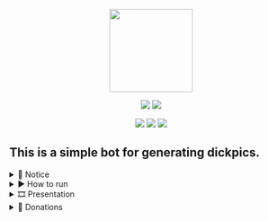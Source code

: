 <p align="center">
    <img src="https://raw.githubusercontent.com/cum-foundations/tdpdne-telegram-bot/master/res/logo.png"
        height="148">
</p>

<p align="center">
    <a alt=".NET build">
        <img src="https://github.com/cum-foundations/tdpdne-telegram-bot/actions/workflows/dotnet-build.yml/badge.svg" /></a>
    <a alt="Docker image build">
        <img src="https://github.com/cum-foundations/tdpdne-telegram-bot/actions/workflows/docker-image-build.yml/badge.svg" /></a>
</p>

<p align="center">
    <a alt="Hits">
        <img src="https://visitor-badge.imlete.cn/?id=github.cum-foundations.tdpdne-telegram-bot&color=55aef0" /></a>
    <a alt="Downloads">
        <img src="https://img.shields.io/github/downloads/cum-foundations/tdpdne-telegram-bot/total?color=blue&label=Downloads" /></a>
    <a alt="Latest Release">
        <img src="https://img.shields.io/github/release/cum-foundations/tdpdne-telegram-bot.svg?style=flat&color=gray&label=Release" /></a>
</p>

## This is a simple bot for generating dickpics.
</p>

<details>
<summary> 🔔 Notice</summary>

<br>

- Currently, the bot uses **polling** to receive updates from Telegram.  
- Due to the inability to have *good hardware* and as a result of generating new dickpics, [this](https://api.thisdickpicdoesnotexist.com) API is temporarily used to get them.

</details>

<details>
<summary> ▶️ How to run</summary>

- 🐳 [I'm familiar with Docker](https://github.com/cum-foundations/tdpdne-telegram-bot/blob/master/docs/how-to-run-with-docker.md)

- 🖥️ [I don't know what Docker is](https://github.com/cum-foundations/tdpdne-telegram-bot/blob/master/docs/how-to-run-without-docker.md)

</details>

<details>
<summary> 🎞️ Presentation</summary>

<br>

![Usage Example](https://github.com/cum-foundations/tdpdne-telegram-bot/blob/master/res/usage-example.gif)

</details>

<details>
<summary> 💸 Donations</summary>

<br>

*If you are not burdened and would like to help us practice [escapism](https://en.wikipedia.org/wiki/Escapism), we would be grateful for donations.*

### 💎Toncoin  
```bash
EQAq7lYMaMFPcnSvNe5V9XSPtaQy4J2YNMYArGRi3w-VrsuM
```

</details>
